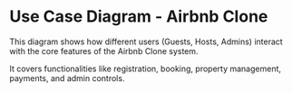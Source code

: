 # Use Case Diagram - Airbnb Clone

This diagram shows how different users (Guests, Hosts, Admins) interact with the core features of the Airbnb Clone system.

It covers functionalities like registration, booking, property management, payments, and admin controls.
